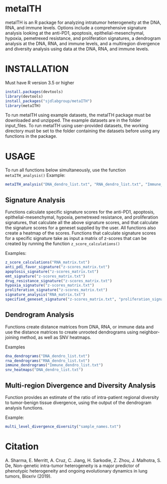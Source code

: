 # metaITH  

metaITH is an R package for analyzing intratumor heterogeneity at the DNA, RNA, and immune levels. Options include a comprehensive signature analysis looking at the anti-PD1, apoptosis, epithelial-mesenchymal, hypoxia, pemetrexed resistance, and proliferation signatures, a dendrogram analysis at the DNA, RNA, and immune levels, and a multiregion divergence and diversity analysis using data at the DNA, RNA, and immune levels. 


# INSTALLATION 

Must have R version 3.5 or higher 
```r
install.packages(devtools) 
library(devtools) 
install_packages("sjdlabgroup/metaITH") 
library(metaITH) 
```

To run metaITH using example datasets, the metaITH package must be downloaded and unzipped. The example datasets are in the folder input_files. 
To run metaITH using user-provided datasets, the working directory must be set to the folder containing the datasets before using any functions in the package.



# USAGE 
To run all functions below simultaneously, use the function `metaITH_analysis()`
Example:
```r
metaITH_analysis("DNA_dendro_list.txt", "RNA_dendro_list.txt", "Immune_dendro_list.txt", "sample_names.txt", "RNA_matrix.txt")
```

## Signature Analysis
Functions calculate specific signature scores for the anti-PD1, apoptosis, epithelial-mesenchymal, hypoxia, pemetrexed resistance, and proliferation signatures, that calculate all the above signature scores, and that calculate the signature scores for a geneset supplied by the user. All functions also create a heatmap of the scores.
Functions that calculate signature scores for a specific signature take as input a matrix of z-scores that can be created by running the function `z_score_calculations()`  

Examples:  
```r
z_score_calculations("RNA_matrix.txt")
anti_pd1_favor_signature("z-scores_matrix.txt")
apoptosis_signature("z-scores_matrix.txt")
emt_signature("z-scores_matrix.txt")
drug_resistance_signature("z-scores_matrix.txt")
hypoxia_signature("z-scores_matrix.txt")
proliferation_signature("z-scores_matrix.txt")
signature_analysis("RNA_matrix.txt")
specified_geneset_signature("z-scores_matrix.txt", "proliferation_signature.txt")
```

## Dendrogram Analysis
Functions create distance matrices from DNA, RNA, or immune data and use the distance matrices to create unrooted dendrograms using neighbor-joining method, as well as SNV heatmaps.  

Examples  
```r
dna_dendrograms("DNA_dendro_list.txt")
rna_dendrograms("RNA_dendro_list.txt")
immune_dendrograms("Immune_dendro_list.txt")
snv_heatmaps("DNA_dendro_list.txt")
```

## Multi-region Divergence and Diversity Analysis
Function provides an estimate of the ratio of intra-patient regional diversity to tumor-benign tissue divergence, using the output of the dendrogram analysis functions. 

Example:
```r
multi_level_divergence_diversity("sample_names.txt")
```

# Citation  
A. Sharma, E. Merritt, A. Cruz, C. Jiang, H. Sarkodie, Z. Zhou, J. Malhotra, S. De, Non-genetic intra-tumor heterogeneity is a major predictor of phenotypic heterogeneity and ongoing evolutionary dynamics in lung tumors, Bioxriv (2019).







